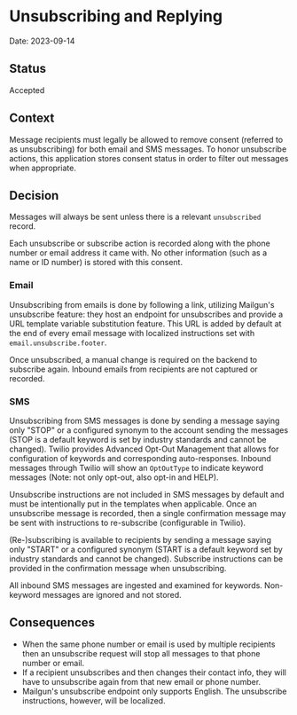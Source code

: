 # Unsubscribing and Replying

Date: 2023-09-14

## Status

Accepted

## Context

Message recipients must legally be allowed to remove consent (referred to as unsubscribing) 
for both email and SMS messages. To honor unsubscribe actions, this application stores consent status 
in order to filter out messages when appropriate. 

## Decision

Messages will always be sent unless there is a relevant `unsubscribed` record.

Each unsubscribe or subscribe action is recorded along with the phone number or email address it came with. 
No other information (such as a name or ID number) is stored with this consent. 


### Email
Unsubscribing from emails is done by following a link, utilizing Mailgun's unsubscribe feature: they 
host an endpoint for unsubscribes and provide a URL template variable substitution feature. This URL 
is added by default at the end of every email message with localized instructions set with 
`email.unsubscribe.footer`.

Once unsubscribed, a manual change is required on the backend to subscribe again. Inbound emails 
from recipients are not captured or recorded.

### SMS
Unsubscribing from SMS messages is done by sending a message saying only "STOP" or a configured synonym 
to the account sending the messages (STOP is a default keyword is set by industry standards and cannot be 
changed). Twilio provides Advanced Opt-Out Management that allows for configuration of keywords and 
corresponding auto-responses. Inbound messages through Twilio will show an `OptOutType` to indicate 
keyword messages (Note: not only opt-out, also opt-in and HELP).

Unsubscribe instructions are not included in SMS messages by default and must be intentionally put in 
the templates when applicable. Once an unsubscribe message is recorded, then a single confirmation 
message may be sent with instructions to re-subscribe (configurable in Twilio).

(Re-)subscribing is available to recipients by sending a message saying only "START" or a configured 
synonym (START is a default keyword set by industry standards and cannot be changed). Subscribe 
instructions can be provided in the confirmation message when unsubscribing. 

All inbound SMS messages are ingested and examined for keywords. Non-keyword messages are ignored 
and not stored.


## Consequences

* When the same phone number or email is used by multiple recipients then an unsubscribe request 
will stop all messages to that phone number or email.
* If a recipient unsubscribes and then changes their contact info, they will have to
unsubscribe again from that new email or phone number.
* Mailgun's unsubscribe endpoint only supports English. The unsubscribe instructions, however, will 
be localized.
